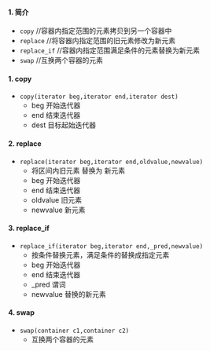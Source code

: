 <!--
 * @Author: 15868707168@163.com 15868707168@163.com
 * @Date: 2023-03-31 16:21:40
 * @LastEditors: 15868707168@163.com 15868707168@163.com
 * @LastEditTime: 2023-03-31 16:51:35
 * @FilePath: \CPlusPlusLessons\STL\算法\5.常用拷贝和替换算法.md
 * @Description: 这是默认设置,请设置`customMade`, 打开koroFileHeader查看配置 进行设置: https://github.com/OBKoro1/koro1FileHeader/wiki/%E9%85%8D%E7%BD%AE
-->
#### 1. 简介
+ `copy`  //容器内指定范围的元素拷贝到另一个容器中
+ `replace` //将容器内指定范围的旧元素修改为新元素
+ `replace_if` //容器内指定范围满足条件的元素替换为新元素
+ `swap` //互换两个容器的元素

#### 1. copy
+ `copy(iterator beg,iterator end,iterator dest)`
    + beg 开始迭代器
    + end 结束迭代器
    + dest 目标起始迭代器

#### 2. replace
+ `replace(iterator beg,iterator end,oldvalue,newvalue)`
  + 将区间内旧元素 替换为 新元素
  + beg 开始迭代器
  + end 结束迭代器
  + oldvalue 旧元素
  + newvalue 新元素

#### 3. replace_if
+ `replace_if(iterator beg,iterator end,_pred,newvalue)`
  + 按条件替换元素，满足条件的替换成指定元素
  + beg 开始迭代器
  + end 结束迭代器
  + _pred 谓词
  + newvalue 替换的新元素
  
#### 4. swap
+ `swap(container c1,container c2)`
  + 互换两个容器的元素